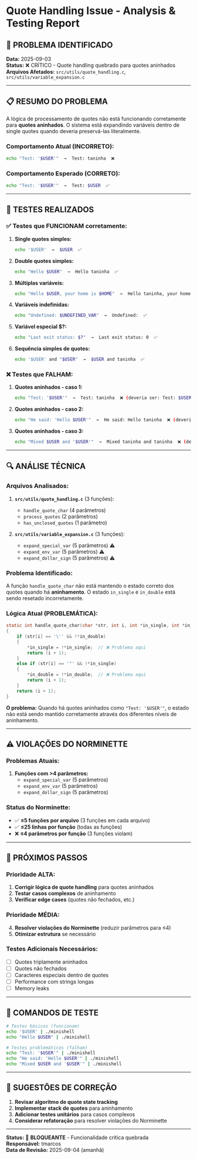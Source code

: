 # Quote Handling Issue - Analysis & Testing Report

## 🚨 **PROBLEMA IDENTIFICADO**

**Data:** 2025-09-03  
**Status:** ❌ CRÍTICO - Quote handling quebrado para quotes aninhados  
**Arquivos Afetados:** `src/utils/quote_handling.c`, `src/utils/variable_expansion.c`

---

## 📋 **RESUMO DO PROBLEMA**

A lógica de processamento de quotes não está funcionando corretamente para **quotes aninhados**. O sistema está expandindo variáveis dentro de single quotes quando deveria preservá-las literalmente.

### **Comportamento Atual (INCORRETO):**
```bash
echo "Test: '$USER'"  →  Test: taninha  ❌
```

### **Comportamento Esperado (CORRETO):**
```bash
echo "Test: '$USER'"  →  Test: $USER  ✅
```

---

## 🧪 **TESTES REALIZADOS**

### ✅ **Testes que FUNCIONAM corretamente:**

1. **Single quotes simples:**
   ```bash
   echo '$USER'  →  $USER  ✅
   ```

2. **Double quotes simples:**
   ```bash
   echo "Hello $USER"  →  Hello taninha  ✅
   ```

3. **Múltiplas variáveis:**
   ```bash
   echo "Hello $USER, your home is $HOME"  →  Hello taninha, your home is /Users/taninha  ✅
   ```

4. **Variáveis indefinidas:**
   ```bash
   echo "Undefined: $UNDEFINED_VAR"  →  Undefined:  ✅
   ```

5. **Variável especial $?:**
   ```bash
   echo "Last exit status: $?"  →  Last exit status: 0  ✅
   ```

6. **Sequência simples de quotes:**
   ```bash
   echo '$USER' and "$USER"  →  $USER and taninha  ✅
   ```

### ❌ **Testes que FALHAM:**

1. **Quotes aninhados - caso 1:**
   ```bash
   echo "Test: '$USER'"  →  Test: taninha  ❌ (deveria ser: Test: $USER)
   ```

2. **Quotes aninhados - caso 2:**
   ```bash
   echo "He said: 'Hello $USER'"  →  He said: Hello taninha  ❌ (deveria ser: He said: 'Hello $USER')
   ```

3. **Quotes aninhados - caso 3:**
   ```bash
   echo "Mixed $USER and '$USER'"  →  Mixed taninha and taninha  ❌ (deveria ser: Mixed taninha and $USER)
   ```

---

## 🔍 **ANÁLISE TÉCNICA**

### **Arquivos Analisados:**

1. **`src/utils/quote_handling.c`** (3 funções):
   - `handle_quote_char` (4 parâmetros)
   - `process_quotes` (2 parâmetros) 
   - `has_unclosed_quotes` (1 parâmetro)

2. **`src/utils/variable_expansion.c`** (3 funções):
   - `expand_special_var` (5 parâmetros) ⚠️
   - `expand_env_var` (5 parâmetros) ⚠️
   - `expand_dollar_sign` (5 parâmetros) ⚠️

### **Problema Identificado:**

A função `handle_quote_char` não está mantendo o estado correto dos quotes quando há **aninhamento**. O estado `in_single` e `in_double` está sendo resetado incorretamente.

### **Lógica Atual (PROBLEMÁTICA):**
```c
static int handle_quote_char(char *str, int i, int *in_single, int *in_double)
{
    if (str[i] == '\'' && !*in_double)
    {
        *in_single = !*in_single;  // ❌ Problema aqui
        return (i + 1);
    }
    else if (str[i] == '"' && !*in_single)
    {
        *in_double = !*in_double;  // ❌ Problema aqui
        return (i + 1);
    }
    return (i + 1);
}
```

**O problema:** Quando há quotes aninhados como `"Test: '$USER'"`, o estado não está sendo mantido corretamente através dos diferentes níveis de aninhamento.

---

## ⚠️ **VIOLAÇÕES DO NORMINETTE**

### **Problemas Atuais:**
1. **Funções com >4 parâmetros:**
   - `expand_special_var` (5 parâmetros)
   - `expand_env_var` (5 parâmetros) 
   - `expand_dollar_sign` (5 parâmetros)

### **Status do Norminette:**
- ✅ **≤5 funções por arquivo** (3 funções em cada arquivo)
- ✅ **≤25 linhas por função** (todas as funções)
- ❌ **≤4 parâmetros por função** (3 funções violam)

---

## 🎯 **PRÓXIMOS PASSOS**

### **Prioridade ALTA:**
1. **Corrigir lógica de quote handling** para quotes aninhados
2. **Testar casos complexos** de aninhamento
3. **Verificar edge cases** (quotes não fechados, etc.)

### **Prioridade MÉDIA:**
4. **Resolver violações do Norminette** (reduzir parâmetros para ≤4)
5. **Otimizar estrutura** se necessário

### **Testes Adicionais Necessários:**
- [ ] Quotes triplamente aninhados
- [ ] Quotes não fechados
- [ ] Caracteres especiais dentro de quotes
- [ ] Performance com strings longas
- [ ] Memory leaks

---

## 📝 **COMANDOS DE TESTE**

```bash
# Testes básicos (funcionam)
echo '$USER' | ./minishell
echo "Hello $USER" | ./minishell

# Testes problemáticos (falham)
echo "Test: '$USER'" | ./minishell
echo "He said: 'Hello $USER'" | ./minishell
echo "Mixed $USER and '$USER'" | ./minishell
```

---

## 🔧 **SUGESTÕES DE CORREÇÃO**

1. **Revisar algoritmo de quote state tracking**
2. **Implementar stack de quotes** para aninhamento
3. **Adicionar testes unitários** para casos complexos
4. **Considerar refatoração** para resolver violações do Norminette

---

**Status:** 🔴 **BLOQUEANTE** - Funcionalidade crítica quebrada  
**Responsável:** tmarcos  
**Data de Revisão:** 2025-09-04 (amanhã)
